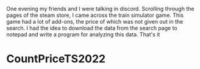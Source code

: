 One evening my friends and I were talking in discord.
Scrolling through the pages of the steam store, I came across the train simulator game.
This game had a lot of add-ons, the price of which was not given out in the search.
I had the idea to download the data from the search page to notepad and write a program for analyzing this data.
That's it
# CountPriceTS2022
